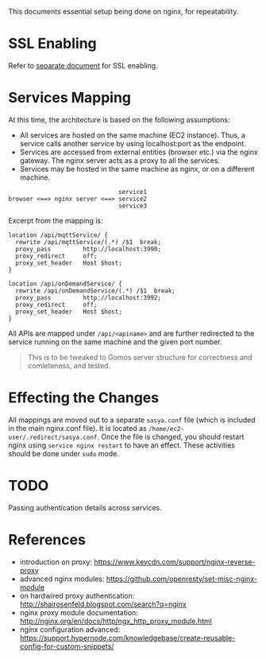 This documents essential setup being done on nginx, for repeatability.

# SSL Enabling

Refer to [separate document](./EnablingSSL.md) for SSL enabling.

# Services Mapping

At this time, the architecture is based on the following assumptions:
  * All services are hosted on the same machine (EC2 instance).
    Thus, a service calls another service by using localhost:port as the
    endpoint.
  * Services are accessed from external entities (browser etc.) via the
    nginx gateway. The nginx server acts as a proxy to all the services.
  * Services may be hosted in the same machine as nginx, or on a different
    machine.

```
                               service1
browser <==> nginx server <==> service2
                               service3
```

Excerpt from the mapping is:
```
location /api/mqttService/ {
  rewrite /api/mqttService/(.*) /$1  break;
  proxy_pass         http://localhost:3990;
  proxy_redirect     off;
  proxy_set_header   Host $host;
}

location /api/onDemandService/ {
  rewrite /api/onDemandService/(.*) /$1  break;
  proxy_pass         http://localhost:3992;
  proxy_redirect     off;
  proxy_set_header   Host $host;
}
```
All APIs are mapped under `/api/<apiname>` and are further redirected to the
service running on the same machine and the given port number.
> This is to be tweaked to Gomos server structure for correctness and comleteness, and tested.

# Effecting the Changes
All mappings are moved out to a separate `sasya.conf` file (which is included in
the main nginx.conf file).
It is located as `/home/ec2-user/.redirect/sasya.conf`.
Once the file is changed, you should restart nginx using `service nginx restart`
to have an effect.
These activities should be done under `sudo` mode.

# TODO

Passing authentication details across services.

# References
  * introduction on proxy: https://www.keycdn.com/support/nginx-reverse-proxy
  * advanced nginx modules: https://github.com/openresty/set-misc-nginx-module
  * on hardwired proxy authentication: http://shairosenfeld.blogspot.com/search?q=nginx
  * nginx proxy module documentation: http://nginx.org/en/docs/http/ngx_http_proxy_module.html
  * nginx configuration advanced: https://support.hypernode.com/knowledgebase/create-reusable-config-for-custom-snippets/
